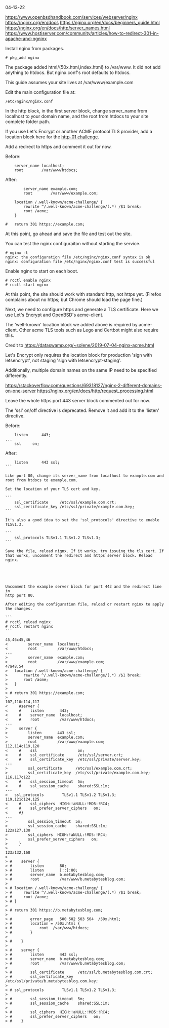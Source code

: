 04-13-22

https://www.openbsdhandbook.com/services/webserver/nginx
https://nginx.org/en/docs
https://nginx.org/en/docs/beginners_guide.html
https://nginx.org/en/docs/http/server_names.html
https://www.hostiserver.com/community/articles/how-to-redirect-301-in-apache-and-ngninx

Install nginx from packages.

```
# pkg_add nginx
```

The package added html/{50x.html,index.html} to /var/www. It did not add
anything to htdocs. But nginx.conf's root defaults to htdocs.

This guide assumes your site lives at /var/www/example.com


Edit the main configuration file at:

```
/etc/nginx/nginx.conf
```

In the http block, in the first server block, change server_name from
localhost to your domain name, and the root from htdocs to your site
complete folder path.

If you use Let's Encrypt or another ACME protocol TLS provider, add a
location block here for the [http-01
challenge](https://letsencrypt.org/docs/challenge-types).

Add a redirect to https and comment it out for now.

Before:
```
	server_name	localhost;
	root		/var/www/htdocs;
```

After:
```
        server_name	example.com;
        root		/var/www/example.com;

	location /.well-known/acme-challenge/ {
	    rewrite ^/.well-known/acme-challenge/(.*) /$1 break;
	    root /acme;
	}

#	return 301 https://example.com;
```

At this point, go ahead and save the file and test out the site. 


You can test the nginx configuraiton without starting the service.

```
# nginx -t
nginx: the configuration file /etc/nginx/nginx.conf syntax is ok
nginx: configuration file /etc/nginx/nginx.conf test is successful
```

Enable nginx to start on each boot.

```
# rcctl enable nginx
# rcctl start nginx
```

At this point, the site should work with standard http, not https yet. 
(Firefox complains about no https; but Chrome should load the page fine.)


Next, we need to configure https and generate a TLS certificate. Here we
use Let's Encrypt and OpenBSD's acme-client.

The 'well-known' location block we added above is required by
acme-client. Other acme TLS tools such as Lego and Certbot might also
require this.


Credit to <https://dataswamp.org/~solene/2019-07-04-nginx-acme.html>

Let's Encrypt only requires the location block for production 'sign
with letsencrypt', not staging 'sign with letsencrypt-staging'.



Additionally, multiple domain names on the same IP need to be specified
differently.

<https://stackoverflow.com/questions/69318127/nginx-2-different-domains-on-one-server>
<https://nginx.org/en/docs/http/request_processing.html>







Leave the whole https port 443 server block commented out for now.


The 'ssl' on/off directive is deprecated. Remove it and add it to the
'listen' directive.

Before:
```
	listen		443;
...
	ssl		on;
```

After:
````
	listen		443 ssl;
```

Like port 80, change its server_name from localhost to example.com and
root from htdocs to example.com.

Set the location of your TLS cert and key.

```
	ssl_certificate		/etc/ssl/example.com.crt;
	ssl_certificate_key	/etc/ssl/private/example.com.key;
```

It's also a good idea to set the 'ssl_protocols' directive to enable TLSv1.3.

```
	ssl_protocols TLSv1.1 TLSv1.2 TLSv1.3;
```

Save the file, reload nignx. If it works, try issuing the tls cert. If
that works, uncomment the redirect and https server block. Reload nginx.





Uncomment the example server block for port 443 and the redirect line in
http port 80.

After editing the configuration file, reload or restart nginx to apply
the changes.

```
# rcctl reload nginx
# rcctl restart nginx
```

45,46c45,46
<         server_name  localhost;
<         root         /var/www/htdocs;
---
>         server_name  example.com;
>         root         /var/www/example.com;
47a48,54
> 	location /.well-known/acme-challenge/ {
> 	    rewrite ^/.well-known/acme-challenge/(.*) /$1 break;
> 	    root /acme;
> 	}
> 
> #	return 301 https://example.com;
> 
107,110c114,117
<     #server {
<     #    listen       443;
<     #    server_name  localhost;
<     #    root         /var/www/htdocs;
---
>     server {
>         listen       443 ssl;
>         server_name  example.com;
>         root         /var/www/example.com;
112,114c119,120
<     #    ssl                  on;
<     #    ssl_certificate      /etc/ssl/server.crt;
<     #    ssl_certificate_key  /etc/ssl/private/server.key;
---
>         ssl_certificate      /etc/ssl/example.com.crt;
>         ssl_certificate_key  /etc/ssl/private/example.com.key;
116,117c122
<     #    ssl_session_timeout  5m;
<     #    ssl_session_cache    shared:SSL:1m;
---
> 	ssl_protocols	     TLSv1.1 TLSv1.2 TLSv1.3;
119,121c124,125
<     #    ssl_ciphers  HIGH:!aNULL:!MD5:!RC4;
<     #    ssl_prefer_server_ciphers   on;
<     #}
---
>         ssl_session_timeout  5m;
>         ssl_session_cache    shared:SSL:1m;
122a127,130
>         ssl_ciphers  HIGH:!aNULL:!MD5:!RC4;
>         ssl_prefer_server_ciphers   on;
>     }
> 
123a132,168
> 
> #    server {
> #        listen       80;
> #        listen       [::]:80;
> #        server_name  b.metabytesblog.com;
> #        root         /var/www/b.metabytesblog.com;
> 
> #	location /.well-known/acme-challenge/ {
> #	    rewrite ^/.well-known/acme-challenge/(.*) /$1 break;
> #	    root /acme;
> #	}
> 
> #	return 301 https://b.metabytesblog.com;
> 
> #        error_page   500 502 503 504  /50x.html;
> #        location = /50x.html {
> #            root  /var/www/htdocs;
> #        }
> 
> #    }
> 
> #    server {
> #        listen       443 ssl;
> #        server_name  b.metabytesblog.com;
> #        root         /var/www/b.metabytesblog.com;
> 
> #        ssl_certificate      /etc/ssl/b.metabytesblog.com.crt;
> #        ssl_certificate_key  /etc/ssl/private/b.metabytesblog.com.key;
> 
> #	ssl_protocols	     TLSv1.1 TLSv1.2 TLSv1.3;
> 
> #        ssl_session_timeout  5m;
> #        ssl_session_cache    shared:SSL:1m;
> 
> #        ssl_ciphers  HIGH:!aNULL:!MD5:!RC4;
> #        ssl_prefer_server_ciphers   on;
> #    }
